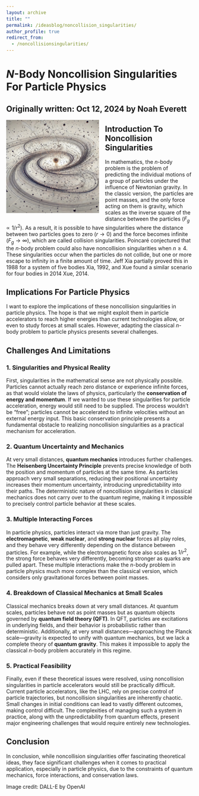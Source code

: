 ```yaml
---
layout: archive
title: ""
permalink: /ideasblog/noncollision_singularities/
author_profile: true
redirect_from:
  - /noncollisionsingularities/
---
```


# $N$-Body Noncollision Singularities For Particle Physics

Originally written: Oct 12, 2024 by Noah Everett
-----
<img src="/images/nbody.jpeg" style="max-height: 250px; max-width: 100%; margin-right: 16px; margin-bottom: 10px" align=left>

## Introduction To Noncollision Singularities

In mathematics, the $n$-body problem is the problem of predicting the individual motions of a group of particles under the influence of Newtonian gravity. 
In the classic version, the particles are point masses, and the only force acting on them is gravity, which scales as the inverse square of the distance between the particles ($F_g \propto 1/r^2$). 
As a result, it is possible to have singularities where the distance between two particles goes to zero ($r \to 0$) and the force becomes infinite ($F_g \to \infty$), which are called collision singularities. 
Poincaré conjectured that the $n$-body problem could also have noncollision singularities when $n \geq 4$. 
These singularities occur when the particles do not collide, but one or more escape to infinity in a finite amount of time. 
Jeff Xia partially proved this in 1988 for a system of five bodies Xia, 1992, and Xue found a similar scenario for four bodies in 2014 Xue, 2014.

## Implications For Particle Physics

I want to explore the implications of these noncollision singularities in particle physics. 
The hope is that we might exploit them in particle accelerators to reach higher energies than current technologies allow, or even to study forces at small scales. 
However, adapting the classical $n$-body problem to particle physics presents several challenges.

## Challenges And Limitations

### 1. Singularities and Physical Reality

First, singularities in the mathematical sense are not physically possible. 
Particles cannot actually reach zero distance or experience infinite forces, as that would violate the laws of physics, particularly the **conservation of energy and momentum**. 
If we wanted to use these singularities for particle acceleration, energy would still need to be supplied. 
The process wouldn’t be “free”; particles cannot be accelerated to infinite velocities without an external energy input. 
This basic conservation principle presents a fundamental obstacle to realizing noncollision singularities as a practical mechanism for acceleration.

### 2. Quantum Uncertainty and Mechanics

At very small distances, **quantum mechanics** introduces further challenges. 
The **Heisenberg Uncertainty Principle** prevents precise knowledge of both the position and momentum of particles at the same time. 
As particles approach very small separations, reducing their positional uncertainty increases their momentum uncertainty, introducing unpredictability into their paths. 
The deterministic nature of noncollision singularities in classical mechanics does not carry over to the quantum regime, making it impossible to precisely control particle behavior at these scales.

### 3. Multiple Interacting Forces

In particle physics, particles interact via more than just gravity. 
The **electromagnetic**, **weak nuclear**, and **strong nuclear** forces all play roles, and they behave very differently depending on the distance between particles. 
For example, while the electromagnetic force also scales as $1/r^2$, the strong force behaves very differently, becoming stronger as quarks are pulled apart. 
These multiple interactions make the $n$-body problem in particle physics much more complex than the classical version, which considers only gravitational forces between point masses.

### 4. Breakdown of Classical Mechanics at Small Scales

Classical mechanics breaks down at very small distances. 
At quantum scales, particles behave not as point masses but as quantum objects governed by **quantum field theory (QFT)**. 
In QFT, particles are excitations in underlying fields, and their behavior is probabilistic rather than deterministic. 
Additionally, at very small distances—approaching the Planck scale—gravity is expected to unify with quantum mechanics, but we lack a complete theory of **quantum gravity**. 
This makes it impossible to apply the classical $n$-body problem accurately in this regime.

### 5. Practical Feasibility

Finally, even if these theoretical issues were resolved, using noncollision singularities in particle accelerators would still be practically difficult. 
Current particle accelerators, like the LHC, rely on precise control of particle trajectories, but noncollision singularities are inherently chaotic. 
Small changes in initial conditions can lead to vastly different outcomes, making control difficult. 
The complexities of managing such a system in practice, along with the unpredictability from quantum effects, present major engineering challenges that would require entirely new technologies.

## Conclusion

In conclusion, while noncollision singularities offer fascinating theoretical ideas, they face significant challenges when it comes to practical application, especially in particle physics, due to the constraints of quantum mechanics, force interactions, and conservation laws.

Image credit: DALL-E by OpenAI